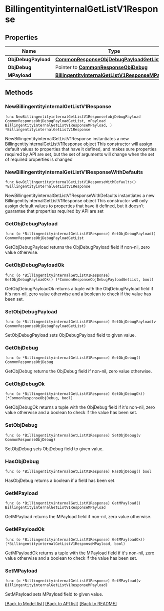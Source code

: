 # BillingentityinternalGetListV1Response

## Properties

Name | Type | Description | Notes
------------ | ------------- | ------------- | -------------
**ObjDebugPayload** | [**CommonResponseObjDebugPayloadGetList**](CommonResponseObjDebugPayloadGetList.md) |  | 
**ObjDebug** | Pointer to [**CommonResponseObjDebug**](CommonResponseObjDebug.md) |  | [optional] 
**MPayload** | [**BillingentityinternalGetListV1ResponseMPayload**](BillingentityinternalGetListV1ResponseMPayload.md) |  | 

## Methods

### NewBillingentityinternalGetListV1Response

`func NewBillingentityinternalGetListV1Response(objDebugPayload CommonResponseObjDebugPayloadGetList, mPayload BillingentityinternalGetListV1ResponseMPayload, ) *BillingentityinternalGetListV1Response`

NewBillingentityinternalGetListV1Response instantiates a new BillingentityinternalGetListV1Response object
This constructor will assign default values to properties that have it defined,
and makes sure properties required by API are set, but the set of arguments
will change when the set of required properties is changed

### NewBillingentityinternalGetListV1ResponseWithDefaults

`func NewBillingentityinternalGetListV1ResponseWithDefaults() *BillingentityinternalGetListV1Response`

NewBillingentityinternalGetListV1ResponseWithDefaults instantiates a new BillingentityinternalGetListV1Response object
This constructor will only assign default values to properties that have it defined,
but it doesn't guarantee that properties required by API are set

### GetObjDebugPayload

`func (o *BillingentityinternalGetListV1Response) GetObjDebugPayload() CommonResponseObjDebugPayloadGetList`

GetObjDebugPayload returns the ObjDebugPayload field if non-nil, zero value otherwise.

### GetObjDebugPayloadOk

`func (o *BillingentityinternalGetListV1Response) GetObjDebugPayloadOk() (*CommonResponseObjDebugPayloadGetList, bool)`

GetObjDebugPayloadOk returns a tuple with the ObjDebugPayload field if it's non-nil, zero value otherwise
and a boolean to check if the value has been set.

### SetObjDebugPayload

`func (o *BillingentityinternalGetListV1Response) SetObjDebugPayload(v CommonResponseObjDebugPayloadGetList)`

SetObjDebugPayload sets ObjDebugPayload field to given value.


### GetObjDebug

`func (o *BillingentityinternalGetListV1Response) GetObjDebug() CommonResponseObjDebug`

GetObjDebug returns the ObjDebug field if non-nil, zero value otherwise.

### GetObjDebugOk

`func (o *BillingentityinternalGetListV1Response) GetObjDebugOk() (*CommonResponseObjDebug, bool)`

GetObjDebugOk returns a tuple with the ObjDebug field if it's non-nil, zero value otherwise
and a boolean to check if the value has been set.

### SetObjDebug

`func (o *BillingentityinternalGetListV1Response) SetObjDebug(v CommonResponseObjDebug)`

SetObjDebug sets ObjDebug field to given value.

### HasObjDebug

`func (o *BillingentityinternalGetListV1Response) HasObjDebug() bool`

HasObjDebug returns a boolean if a field has been set.

### GetMPayload

`func (o *BillingentityinternalGetListV1Response) GetMPayload() BillingentityinternalGetListV1ResponseMPayload`

GetMPayload returns the MPayload field if non-nil, zero value otherwise.

### GetMPayloadOk

`func (o *BillingentityinternalGetListV1Response) GetMPayloadOk() (*BillingentityinternalGetListV1ResponseMPayload, bool)`

GetMPayloadOk returns a tuple with the MPayload field if it's non-nil, zero value otherwise
and a boolean to check if the value has been set.

### SetMPayload

`func (o *BillingentityinternalGetListV1Response) SetMPayload(v BillingentityinternalGetListV1ResponseMPayload)`

SetMPayload sets MPayload field to given value.



[[Back to Model list]](../README.md#documentation-for-models) [[Back to API list]](../README.md#documentation-for-api-endpoints) [[Back to README]](../README.md)


